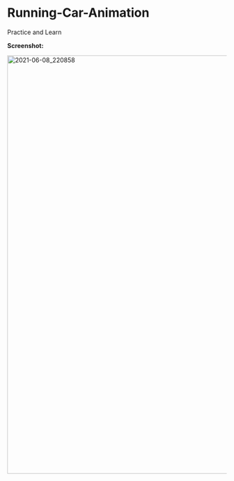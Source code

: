 # Running-Car-Animation
Practice and Learn 

**Screenshot:**


<img width="960" alt="2021-06-08_220858" src="https://user-images.githubusercontent.com/78270149/121220659-a008f500-c8a6-11eb-9995-bcf2a23dbfb5.png">
